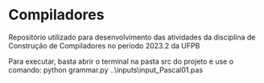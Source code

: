 # Compiladores
Repositório utilizado para desenvolvimento das atividades da disciplina de Construção de Compiladores no período 2023.2 da UFPB

Para executar, basta abrir o terminal na pasta src do projeto e use o comando: python grammar.py ..\inputs\input_Pascal01.pas
